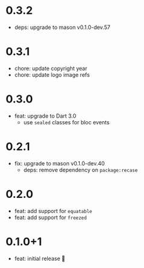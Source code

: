 # 0.3.2

- deps: upgrade to mason v0.1.0-dev.57

# 0.3.1

- chore: update copyright year
- chore: update logo image refs

# 0.3.0

- feat: upgrade to Dart 3.0
  - use `sealed` classes for bloc events

# 0.2.1

- fix: upgrade to mason v0.1.0-dev.40
  - deps: remove dependency on `package:recase`

# 0.2.0

- feat: add support for `equatable`
- feat: add support for `freezed`

# 0.1.0+1

- feat: initial release 🎉
